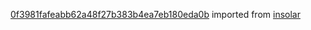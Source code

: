 [0f3981fafeabb62a48f27b383b4ea7eb180eda0b](https://github.com/insolar/insolar/commit/0f3981fafeabb62a48f27b383b4ea7eb180eda0b) imported from [insolar](https://github.com/insolar/insolar)
